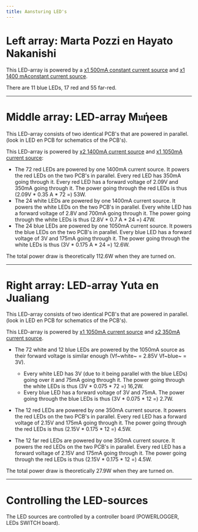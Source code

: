 ```yaml
---
title: Aansturing LED's
---
```


# Left array: Marta Pozzi en Hayato Nakanishi

This LED-array is powered by a [x1 500mA constant current source](https://www.mouser.be/ProductDetail/RECOM-Power/RACT12-500?qs=gt1LBUVyoHnLAK5OjzGrww%3D%3D) and [x1 1400 mAconstant current source](https://www.mouser.be/ProductDetail/MEAN-WELL/PCD-25-1400B?qs=%2F%2Bo%2FYLy8OFqnTDCUJjd14g%3D%3D).

There are 11 blue LEDs, 17 red and 55 far-red.

---

# Middle array: LED-array M𝔲ήeeв
This LED-array consists of two identical PCB's that are powered in parallel. (look in LED en PCB for schematics of the PCB's).

This LED-array is powered by [x2 1400mA current source](https://www.mouser.be/ProductDetail/MEAN-WELL/LPC-60-1400?qs=O2yOKspD61Aj4Vv%2BmwlI7Q%3D%3D) and [x1 1050mA current source](https://www.mouser.be/ProductDetail/MEAN-WELL/LPC-60-1050?qs=O2yOKspD61CwHxEZesuS%2Fw%3D%3D):

- The 72 red LEDs are powered by one 1400mA current source. It powers the red LEDs on the two PCB's in parallel. Every red LED has 350mA going through it. Every red LED has a forward voltage of 2.09V and 350mA going through it. The power going through the red LEDs is thus (2.09V * 0.35 A * 72 =) 53W.
- The 24 white LEDs are powered by one 1400mA current source. It powers the white LEDs on the two PCB's in parallel. Every white LED has a forward voltage of 2.8V and 700mA going through it. The power going through the white LEDs is thus (2.8V * 0.7 A * 24 =) 47W.
- The 24 blue LEDs are powered by one 1050mA current source. It powers the blue LEDs on the two PCB's in parallel. Every blue LED has a forward voltage of 3V and 175mA going through it. The power going through the white LEDs is thus (3V * 0.175 A * 24 =) 12.6W.

The total power draw is theoretically 112.6W when they are turned on.


---

# Right array: LED-array Yuta en Jualiang
This LED-array consists of two identical PCB's that are powered in parallel. (look in LED en PCB for schematics of the PCB's).

This LED-array is powered by [x1 1050mA current source](https://www.mouser.be/ProductDetail/MEAN-WELL/LPC-60-1050?qs=O2yOKspD61CwHxEZesuS%2Fw%3D%3D) and [x2 350mA current source](https://www.mouser.be/ProductDetail/MEAN-WELL/APC-12-350?qs=DNaZHaGatO0h%2FjPDgBoC1g%3D%3D).

- The 72 white and 12 blue LEDs are powered by the 1050mA source as their forward voltage is similar enough (Vf~white~ = 2.85V Vf~blue~ = 3V).
    - Every white LED has 3V (due to it being parallel with the blue LEDs) going over it and 75mA going through it. The power going through the white LEDs is thus (3V * 0.075 * 72 =) 16,2W.
    - Every blue LED has a forward voltage of 3V and 75mA. The power going through the blue LEDs is thus (3V * 0.075 * 12 =) 2.7W.

- The 12 red LEDs are powered by one 350mA current source. It powers the red LEDs on the two PCB's in parallel. Every red LED has a forward voltage of 2.15V and 175mA going through it. The power going through the red LEDs is thus (2.15V * 0.175 * 12 =) 4.5W.

- The 12 far red LEDs are powered by one 350mA current source. It powers the red LEDs on the two PCB's in parallel. Every red LED has a forward voltage of 2.15V and 175mA going through it. The power going through the red LEDs is thus (2.15V * 0.175 * 12 =) 4.5W.

The total power draw is theoretically 27.9W when they are turned on.

---

# Controlling the LED-sources
The LED sources are controlled by a controller board (POWERLOGGER, LEDs SWITCH board).